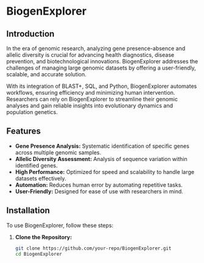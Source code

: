 # BiogenExplorer

## Introduction
In the era of genomic research, analyzing gene presence-absence and allelic diversity is crucial for advancing health diagnostics, disease prevention, and biotechnological innovations. BiogenExplorer addresses the challenges of managing large genomic datasets by offering a user-friendly, scalable, and accurate solution.

With its integration of BLAST+, SQL, and Python, BiogenExplorer automates workflows, ensuring efficiency and minimizing human intervention. Researchers can rely on BiogenExplorer to streamline their genomic analyses and gain reliable insights into evolutionary dynamics and population genetics.

## Features
- **Gene Presence Analysis:** Systematic identification of specific genes across multiple genomic samples.
- **Allelic Diversity Assessment:** Analysis of sequence variation within identified genes.
- **High Performance:** Optimized for speed and scalability to handle large datasets effectively.
- **Automation:** Reduces human error by automating repetitive tasks.
- **User-Friendly:** Designed for ease of use with researchers in mind.

## Installation
To use BiogenExplorer, follow these steps:

1. **Clone the Repository:**
   ```bash
   git clone https://github.com/your-repo/BiogenExplorer.git
   cd BiogenExplorer
